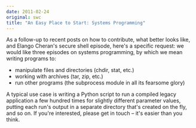 ```yaml
---
date: 2011-02-24
original: swc
title: "An Easy Place to Start: Systems Programming"
---
```

<p>As a follow-up to recent posts on how to contribute, what better looks like, and Elango Cheran's secure shell episode, here's a specific request: we would like three episodes on systems programming, by which we mean writing programs to:</p>
<ul>
<li>manipulate files and directories (chdir, stat, etc.)</li>
<li>working with archives (tar, zip, etc.)</li>
<li>run other programs (the subprocess module in all its fearsome glory)</li>
</ul>
<p>A typical use case is writing a Python script to run a compiled legacy application a few hundred times for slightly different parameter values, putting each run's output in a separate directory that's created on the fly, and so on.  If you're interested, please get in touch – it's easier than you think.</p>
